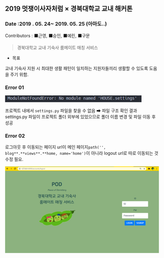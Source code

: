 

## 2019 멋쟁이사자처럼 × 경북대학교 교내 해커톤

### Date :2019 . 05. 24~ 2019. 05. 25 (아마도..)

Contributors : ⬛근영, ⬛승인, ⬛예린, ⬛구문

> 경북대학교 교내 기숙사 룸메이트 매칭 서비스

- 목표 

교내 기숙사 지원 시 최대한 생활 패턴이 일치하는 지원자들끼리 생활할 수 있도록 도움을 주기 위함. 

### Error 01

<img src="README.assets/image-20201102133345447.png" alt="image-20201102133345447"  />

프로젝트 내에서 `settings.py` 파일을 찾을 수 없음 ➡ 파일 구조 확인 결과 settings.py 파일이 프로젝트 폴더 외부에 있었으므로 폴더 이름 변경 및 파일 이동 후 성공

### Error 02

로그아웃 후 이동되는 페이지 url이 메인 페이지`path('', blog**.**views**.**home, name='home')`이 아니라 logout url로 따로 이동되는 것 수정 필요.



![image-20201102143042091](README.assets/image-20201102143042091.png)